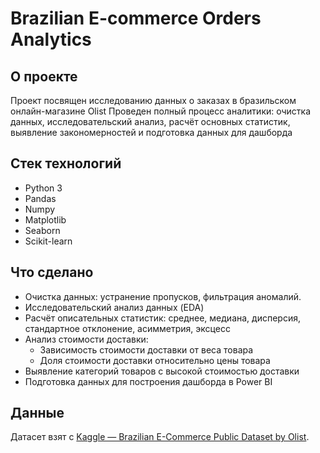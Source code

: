 # Brazilian E-commerce Orders Analytics

## О проекте

Проект посвящен исследованию данных о заказах в бразильском онлайн-магазине Olist
Проведен полный процесс аналитики: очистка данных, исследовательский анализ, расчёт основных статистик, выявление закономерностей и подготовка данных для дашборда

## Стек технологий

- Python 3
- Pandas
- Numpy
- Matplotlib
- Seaborn
- Scikit-learn

## Что сделано
- Очистка данных: устранение пропусков, фильтрация аномалий.
- Исследовательский анализ данных (EDA)
- Расчёт описательных статистик: среднее, медиана, дисперсия, стандартное отклонение, асимметрия, эксцесс
- Анализ стоимости доставки:
  - Зависимость стоимости доставки от веса товара
  - Доля стоимости доставки относительно цены товара
- Выявление категорий товаров с высокой стоимостью доставки
- Подготовка данных для построения дашборда в Power BI


## Данные
Датасет взят с [Kaggle — Brazilian E-Commerce Public Dataset by Olist](https://www.kaggle.com/datasets/olistbr/brazilian-ecommerce).
